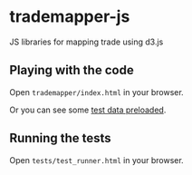 trademapper-js
==============

JS libraries for mapping trade using d3.js

Playing with the code
---------------------

Open `trademapper/index.html` in your browser.

Or you can see some [test data preloaded](http://trademapper.aptivate.org/?csvtype=cites&loadcsv=http://trademapper.aptivate.org/sample_data/cites/cites_unicorn.csv).

Running the tests
-----------------

Open `tests/test_runner.html` in your browser.
